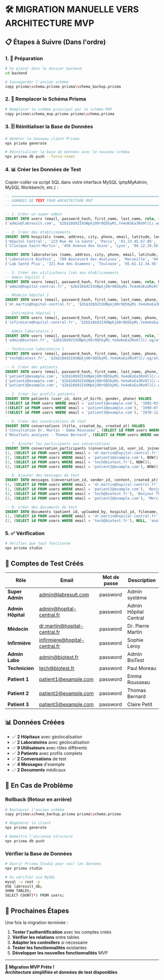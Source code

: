 # 🛠️ MIGRATION MANUELLE VERS ARCHITECTURE MVP

## 📋 Étapes à Suivre (Dans l'ordre)

### 1. 📁 Préparation
```bash
# Se placer dans le dossier backend
cd backend

# Sauvegarder l'ancien schéma
copy prisma\schema.prisma prisma\schema_backup.prisma
```

### 2. 🔄 Remplacer le Schéma Prisma
```bash
# Remplacer le schéma principal par le schéma MVP
copy prisma\schema_mvp.prisma prisma\schema.prisma
```

### 3. 🗄️ Réinitialiser la Base de Données
```bash
# Générer le nouveau client Prisma
npx prisma generate

# Réinitialiser la base de données avec le nouveau schéma
npx prisma db push --force-reset
```

### 4. 📊 Créer les Données de Test
Copier-coller ce script SQL dans votre interface MySQL (phpMyAdmin, MySQL Workbench, etc.) :

```sql
-- ============================================================================
-- DONNÉES DE TEST POUR ARCHITECTURE MVP
-- ============================================================================

-- 1. Créer un super admin
INSERT INTO users (email, password_hash, first_name, last_name, role, is_active, created_at) VALUES
('admin@labresult.com', '$2b$10$92IXUNpkjO0rOQ5byMi.Ye4oKoEa3Ro9llC/.og/at2.uheWG/igi', 'Super', 'Admin', 'super_admin', 1, NOW());

-- 2. Créer des établissements
INSERT INTO hospitals (name, address, city, phone, email, latitude, longitude, is_active, created_at) VALUES
('Hôpital Central', '123 Rue de la Santé', 'Paris', '01.23.45.67.89', 'contact@hopital-central.fr', 48.8566, 2.3522, 1, NOW()),
('Clinique Saint-Martin', '456 Avenue des Soins', 'Lyon', '04.12.34.56.78', 'contact@clinique-martin.fr', 45.7640, 4.8357, 1, NOW());

INSERT INTO laboratories (name, address, city, phone, email, latitude, longitude, is_active, created_at) VALUES
('Laboratoire BioTest', '789 Boulevard des Analyses', 'Marseille', '04.91.23.45.67', 'contact@biotest.fr', 43.2965, 5.3698, 1, NOW()),
('Lab Santé Plus', '321 Rue des Examens', 'Toulouse', '05.61.12.34.56', 'contact@sante-plus.fr', 43.6047, 1.4442, 1, NOW());

-- 3. Créer des utilisateurs liés aux établissements
-- Admin hôpital 1
INSERT INTO users (email, password_hash, first_name, last_name, role, hospital_id, is_active, created_at) VALUES
('admin@hopital-central.fr', '$2b$10$92IXUNpkjO0rOQ5byMi.Ye4oKoEa3Ro9llC/.og/at2.uheWG/igi', 'Jean', 'Dupont', 'hospital_admin', 1, 1, NOW());

-- Médecin hôpital 1
INSERT INTO users (email, password_hash, first_name, last_name, phone, role, hospital_id, is_active, created_at) VALUES
('dr.martin@hopital-central.fr', '$2b$10$92IXUNpkjO0rOQ5byMi.Ye4oKoEa3Ro9llC/.og/at2.uheWG/igi', 'Pierre', 'Martin', '06.12.34.56.78', 'hospital_staff', 1, 1, NOW());

-- Infirmière hôpital 1
INSERT INTO users (email, password_hash, first_name, last_name, phone, role, hospital_id, is_active, created_at) VALUES
('infirmiere@hopital-central.fr', '$2b$10$92IXUNpkjO0rOQ5byMi.Ye4oKoEa3Ro9llC/.og/at2.uheWG/igi', 'Sophie', 'Leroy', '06.98.76.54.32', 'hospital_staff', 1, 1, NOW());

-- Admin laboratoire 1
INSERT INTO users (email, password_hash, first_name, last_name, role, laboratory_id, is_active, created_at) VALUES
('admin@biotest.fr', '$2b$10$92IXUNpkjO0rOQ5byMi.Ye4oKoEa3Ro9llC/.og/at2.uheWG/igi', 'Marie', 'Dubois', 'lab_admin', 1, 1, NOW());

-- Technicien laboratoire 1
INSERT INTO users (email, password_hash, first_name, last_name, phone, role, laboratory_id, is_active, created_at) VALUES
('tech@biotest.fr', '$2b$10$92IXUNpkjO0rOQ5byMi.Ye4oKoEa3Ro9llC/.og/at2.uheWG/igi', 'Paul', 'Moreau', '06.11.22.33.44', 'lab_staff', 1, 1, NOW());

-- 4. Créer des patients
INSERT INTO users (email, password_hash, first_name, last_name, phone, role, is_active, created_at) VALUES
('patient1@example.com', '$2b$10$92IXUNpkjO0rOQ5byMi.Ye4oKoEa3Ro9llC/.og/at2.uheWG/igi', 'Emma', 'Rousseau', '06.55.66.77.88', 'patient', 1, NOW()),
('patient2@example.com', '$2b$10$92IXUNpkjO0rOQ5byMi.Ye4oKoEa3Ro9llC/.og/at2.uheWG/igi', 'Thomas', 'Bernard', '06.99.88.77.66', 'patient', 1, NOW()),
('patient3@example.com', '$2b$10$92IXUNpkjO0rOQ5byMi.Ye4oKoEa3Ro9llC/.og/at2.uheWG/igi', 'Claire', 'Petit', '06.44.33.22.11', 'patient', 1, NOW());

-- 5. Créer les profils patients
INSERT INTO patients (user_id, date_of_birth, gender, phone) VALUES
((SELECT id FROM users WHERE email = 'patient1@example.com'), '1985-03-15', 'F', '06.55.66.77.88'),
((SELECT id FROM users WHERE email = 'patient2@example.com'), '1990-07-22', 'M', '06.99.88.77.66'),
((SELECT id FROM users WHERE email = 'patient3@example.com'), '1978-11-08', 'F', '06.44.33.22.11');

-- 6. Créer des conversations de test
INSERT INTO conversations (title, created_by, created_at) VALUES
('Consultation Dr. Martin - Emma Rousseau', (SELECT id FROM users WHERE email = 'dr.martin@hopital-central.fr'), NOW()),
('Résultats analyses - Thomas Bernard', (SELECT id FROM users WHERE email = 'tech@biotest.fr'), NOW());

-- 7. Ajouter les participants aux conversations
INSERT INTO conversation_participants (conversation_id, user_id, joined_at) VALUES
(1, (SELECT id FROM users WHERE email = 'dr.martin@hopital-central.fr'), NOW()),
(1, (SELECT id FROM users WHERE email = 'patient1@example.com'), NOW()),
(2, (SELECT id FROM users WHERE email = 'tech@biotest.fr'), NOW()),
(2, (SELECT id FROM users WHERE email = 'patient2@example.com'), NOW());

-- 8. Ajouter des messages de test
INSERT INTO messages (conversation_id, sender_id, content, created_at) VALUES
(1, (SELECT id FROM users WHERE email = 'dr.martin@hopital-central.fr'), 'Bonjour Emma, comment vous sentez-vous aujourd''hui ?', NOW()),
(1, (SELECT id FROM users WHERE email = 'patient1@example.com'), 'Bonjour Docteur, je me sens mieux, merci !', NOW()),
(2, (SELECT id FROM users WHERE email = 'tech@biotest.fr'), 'Bonjour Thomas, vos résultats d''analyses sont disponibles.', NOW()),
(2, (SELECT id FROM users WHERE email = 'patient2@example.com'), 'Merci ! Tout va bien ?', NOW());

-- 9. Créer des documents de test
INSERT INTO documents (patient_id, uploaded_by, hospital_id, filename, file_path, file_size, document_type, created_at) VALUES
(1, (SELECT id FROM users WHERE email = 'dr.martin@hopital-central.fr'), 1, 'consultation_emma_15032024.pdf', '/uploads/docs/consultation_emma_15032024.pdf', 245760, 'medical_report', NOW()),
(2, (SELECT id FROM users WHERE email = 'tech@biotest.fr'), NULL, 'analyse_sang_thomas_16032024.pdf', '/uploads/docs/analyse_sang_thomas_16032024.pdf', 189440, 'lab_result', NOW());
```

### 5. ✅ Vérification
```bash
# Vérifier que tout fonctionne
npx prisma studio
```

## 🔑 Comptes de Test Créés

| Rôle | Email | Mot de passe | Description |
|------|-------|--------------|-------------|
| **Super Admin** | admin@labresult.com | password | Admin système |
| **Admin Hôpital** | admin@hopital-central.fr | password | Admin Hôpital Central |
| **Médecin** | dr.martin@hopital-central.fr | password | Dr. Pierre Martin |
| **Infirmière** | infirmiere@hopital-central.fr | password | Sophie Leroy |
| **Admin Labo** | admin@biotest.fr | password | Admin BioTest |
| **Technicien** | tech@biotest.fr | password | Paul Moreau |
| **Patient 1** | patient1@example.com | password | Emma Rousseau |
| **Patient 2** | patient2@example.com | password | Thomas Bernard |
| **Patient 3** | patient3@example.com | password | Claire Petit |

## 📊 Données Créées

- ✅ **2 Hôpitaux** avec géolocalisation
- ✅ **2 Laboratoires** avec géolocalisation  
- ✅ **9 Utilisateurs** avec rôles différents
- ✅ **3 Patients** avec profils complets
- ✅ **2 Conversations** de test
- ✅ **4 Messages** d'exemple
- ✅ **2 Documents** médicaux

## 🚨 En Cas de Problème

### Rollback (Retour en arrière)
```bash
# Restaurer l'ancien schéma
copy prisma\schema_backup.prisma prisma\schema.prisma

# Régénérer le client
npx prisma generate

# Remettre l'ancienne structure
npx prisma db push
```

### Vérifier la Base de Données
```bash
# Ouvrir Prisma Studio pour voir les données
npx prisma studio

# Ou vérifier via MySQL
mysql -u root -p
USE labresult_db;
SHOW TABLES;
SELECT COUNT(*) FROM users;
```

## 🎯 Prochaines Étapes

Une fois la migration terminée :

1. **Tester l'authentification** avec les comptes créés
2. **Vérifier les relations** entre tables
3. **Adapter les controllers** si nécessaire
4. **Tester les fonctionnalités** existantes
5. **Développer les nouvelles fonctionnalités** MVP

---

**🎉 Migration MVP Prête !**  
**Architecture simplifiée et données de test disponibles**